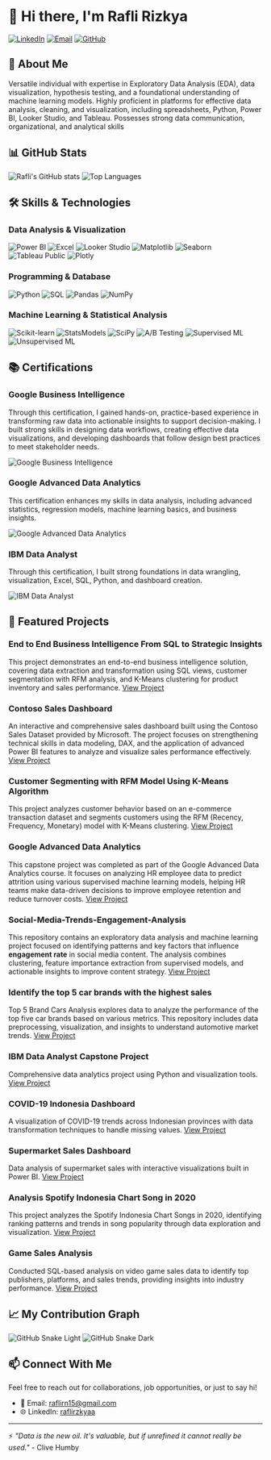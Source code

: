 # 👋 Hi there, I'm Rafli Rizkya

[![LinkedIn](https://img.shields.io/badge/LinkedIn-0077B5?style=for-the-badge&logo=linkedin&logoColor=white)](https://www.linkedin.com/in/raflirzkyaa/)
[![Email](https://img.shields.io/badge/Email-D14836?style=for-the-badge&logo=gmail&logoColor=white)](mailto:raflirn15@gmail.com)
[![GitHub](https://img.shields.io/badge/GitHub-181717?style=for-the-badge&logo=github&logoColor=white)](https://github.com/RafliRizkya)

## 💼 About Me
Versatile individual with expertise in Exploratory Data Analysis (EDA), data visualization, hypothesis testing, and a foundational understanding of machine learning models. Highly proficient in platforms for effective data analysis, cleaning, and visualization, including spreadsheets, Python, Power BI, Looker Studio, and Tableau. Possesses strong data communication, organizational, and analytical skills

## 📊 GitHub Stats
![Rafli's GitHub stats](https://github-readme-stats.vercel.app/api?username=RafliRizkya&show_icons=true&theme=tokyonight&include_all_commits=true&cache_seconds=1800)
![Top Languages](https://github-readme-stats.vercel.app/api/top-langs/?username=RafliRizkya&layout=compact&theme=tokyonight&langs_count=10)

## 🛠️ Skills & Technologies
### Data Analysis & Visualization
![Power BI](https://img.shields.io/badge/Power_BI-F2C811?style=for-the-badge&logo=powerbi&logoColor=black)
![Excel](https://img.shields.io/badge/Excel-217346?style=for-the-badge&logo=microsoft-excel&logoColor=white)
![Looker Studio](https://img.shields.io/badge/Looker_Studio-4285F4?style=for-the-badge&logo=google&logoColor=white)
![Matplotlib](https://img.shields.io/badge/Matplotlib-11557c?style=for-the-badge&logo=python&logoColor=white)
![Seaborn](https://img.shields.io/badge/Seaborn-3776AB?style=for-the-badge&logo=python&logoColor=white)
![Tableau Public](https://img.shields.io/badge/Tableau-E97627?style=for-the-badge&logo=tableau&logoColor=white)
![Plotly](https://img.shields.io/badge/Plotly-3F4F75?style=for-the-badge&logo=plotly&logoColor=white)

### Programming & Database
![Python](https://img.shields.io/badge/Python-3776AB?style=for-the-badge&logo=python&logoColor=white)
![SQL](https://img.shields.io/badge/SQL-4479A1?style=for-the-badge&logo=postgresql&logoColor=white)
![Pandas](https://img.shields.io/badge/Pandas-150458?style=for-the-badge&logo=pandas&logoColor=white)
![NumPy](https://img.shields.io/badge/NumPy-013243?style=for-the-badge&logo=numpy&logoColor=white)

### Machine Learning & Statistical Analysis
![Scikit-learn](https://img.shields.io/badge/Scikit_Learn-F7931E?style=for-the-badge&logo=scikit-learn&logoColor=white)
![StatsModels](https://img.shields.io/badge/StatsModels-4051B5?style=for-the-badge&logo=python&logoColor=white)
![SciPy](https://img.shields.io/badge/SciPy-8CAAE6?style=for-the-badge&logo=scipy&logoColor=white)
![A/B Testing](https://img.shields.io/badge/A/B_Testing-0078D4?style=for-the-badge&logo=ab-testing&logoColor=white)
![Supervised ML](https://img.shields.io/badge/Supervised_ML-00979D?style=for-the-badge&logo=python&logoColor=white)
![Unsupervised ML](https://img.shields.io/badge/Unsupervised_ML-3776AB?style=for-the-badge&logo=python&logoColor=white)

## 📚 Certifications

### Google Business Intelligence
Through this certification, I gained hands-on, practice-based experience in transforming raw data into actionable insights to support decision-making. I built strong skills in designing data workflows, creating effective data visualizations, and developing dashboards that follow design best practices to meet stakeholder needs.

![Google Business Intelligence](Google%20Business%20Intelligence.jpg)

### Google Advanced Data Analytics
This certification enhances my skills in data analysis, including advanced statistics, regression models, machine learning basics, and business insights.

![Google Advanced Data Analytics](Google%20Advanced%20Data%20Analytics.jpg)

### IBM Data Analyst
Through this certification, I built strong foundations in data wrangling, visualization, Excel, SQL, Python, and dashboard creation.

![IBM Data Analyst](IBM%20Data%20Analyst.jpg)

## 🚀 Featured Projects

### End to End Business Intelligence From SQL to Strategic Insights
This project demonstrates an end-to-end business intelligence solution, covering data extraction and transformation using SQL views, customer segmentation with RFM analysis, and K-Means clustering for product inventory and sales performance.
[View Project](https://github.com/RafliRizkya/End-to-End-Business-Intelligence-From-SQL-to-Strategic-Insights)

### Contoso Sales Dashboard
An interactive and comprehensive sales dashboard built using the Contoso Sales Dataset provided by Microsoft. The project focuses on strengthening technical skills in data modeling, DAX, and the application of advanced Power BI features to analyze and visualize sales performance effectively.
[View Project](https://github.com/RafliRizkya/Contoso-Sales-Sample-Data-from-Power-BI-)

### Customer Segmenting with RFM Model Using K-Means Algorithm
This project analyzes customer behavior based on an e-commerce transaction dataset and segments customers using the RFM (Recency, Frequency, Monetary) model with K-Means clustering.
[View Project](https://github.com/RafliRizkya/Clustering-Customers-with-RFM-Model-Using-K-Means-Algorithm)

### Google Advanced Data Analytics
This capstone project was completed as part of the Google Advanced Data Analytics course. It focuses on analyzing HR employee data to predict attrition using various supervised machine learning models, helping HR teams make data-driven decisions to improve employee retention and reduce turnover costs.
[View Project](https://github.com/RafliRizkya/Google-Advanced-Data-Analytics-Capstone-Project)

### Social-Media-Trends-Engagement-Analysis
This repository contains an exploratory data analysis and machine learning project focused on identifying patterns and key factors that influence **engagement rate** in social media content. The analysis combines clustering, feature importance extraction from supervised models, and actionable insights to improve content strategy.
[View Project](https://github.com/RafliRizkya/Social-Media-Trends-Engagement-Analysis)

### Identify the top 5 car brands with the highest sales
Top 5 Brand Cars Analysis explores data to analyze the performance of the top five car brands based on various metrics. This repository includes data preprocessing, visualization, and insights to understand automotive market trends.
[View Project](https://github.com/RafliRizkya/Top-5-Car-Brands-Sales-2014-2015-)

### IBM Data Analyst Capstone Project
Comprehensive data analytics project using Python and visualization tools.
[View Project](https://github.com/RafliRizkya/IBM-Data-Analyst-Capstone-Project)

### COVID-19 Indonesia Dashboard
A visualization of COVID-19 trends across Indonesian provinces with data transformation techniques to handle missing values.
[View Project](https://github.com/RafliRizkya/Covid-19-Indonesia-Dashboard)

### Supermarket Sales Dashboard
Data analysis of supermarket sales with interactive visualizations built in Power BI.
[View Project](https://github.com/RafliRizkya/Supermarket-Sales-Dashboard)

### Analysis Spotify Indonesia Chart Song in 2020
This project analyzes the Spotify Indonesia Chart Songs in 2020, identifying ranking patterns and trends in song popularity through data exploration and visualization.
[View Project](https://github.com/RafliRizkya/Analysis-Spotify-Indonesia-Chart-Song-in-2020)

### Game Sales Analysis
Conducted SQL-based analysis on video game sales data to identify top publishers, platforms, and sales trends, providing insights into industry performance.
[View Project](https://github.com/RafliRizkya/Game-Sales-SQL-Analysis)

## 📈 My Contribution Graph
![GitHub Snake Light](https://github.com/RafliRizkya/RafliRizkya/blob/main/dist/github-snake.svg#gh-light-mode-only)
![GitHub Snake Dark](https://github.com/RafliRizkya/RafliRizkya/blob/main/dist/github-snake-dark.svg#gh-dark-mode-only)

## 📫 Connect With Me
Feel free to reach out for collaborations, job opportunities, or just to say hi!
- 📧 Email: raflirn15@gmail.com
- 🌐 LinkedIn: [raflirzkyaa](https://www.linkedin.com/in/raflirzkyaa/)

---
⚡ *"Data is the new oil. It's valuable, but if unrefined it cannot really be used."* - Clive Humby
